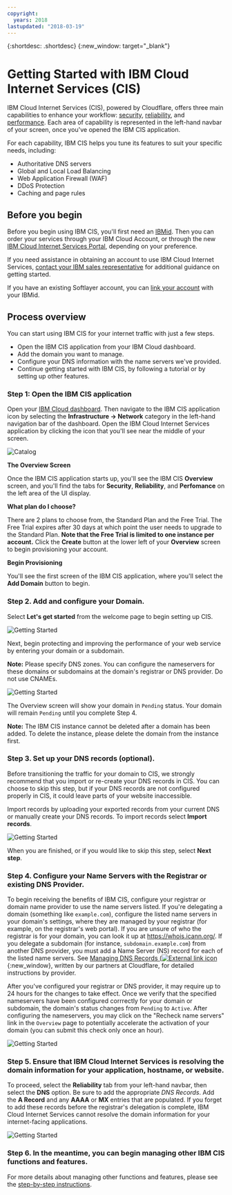 ```yaml
---
copyright:
  years: 2018
lastupdated: "2018-03-19"
---
```


{:shortdesc: .shortdesc}
{:new_window: target="_blank"}

# Getting Started with IBM Cloud Internet Services (CIS)

IBM Cloud Internet Services (CIS), powered by Cloudflare, offers three main capabilities to enhance your workflow: [security](/docs/infrastructure/cis/managing-for-security.html), [reliability](/docs/infrastructure/cis/managing-for-reliability.html), and [performance](/docs/infrastructure/cis/managing-for-performance.html). Each area of capability is represented in the left-hand navbar of your screen, once you've opened the IBM CIS application.

For each capability, IBM CIS helps you tune its features to suit your specific needs, including:

 * Authoritative DNS servers
 * Global and Local Load Balancing
 * Web Application Firewall (WAF)
 * DDoS Protection
 * Caching and page rules



## Before you begin
Before you begin using IBM CIS, you'll first need an [IBMid](https://www.ibm.com/account/us-en/signup/register.html). Then you can order your services through your IBM Cloud Account, or through the new [IBM Cloud Internet Services Portal](https://console.bluemix.net/catalog/services/internet-services), depending on your preference.

If you need assistance in obtaining an account to use IBM Cloud Internet Services, [contact your IBM sales representative](https://www.ibm.com/cloud-computing/bluemix/contact-us) for additional guidance on getting started.

If you have an existing Softlayer account, you can [link your account](https://console.bluemix.net/docs/account/softlayerlink.html#unifyingaccounts) with your IBMid. 

## Process overview

You can start using IBM CIS for your internet traffic with just a few steps.

 * Open the IBM CIS application from your IBM Cloud dashboard.
 * Add the domain you want to manage.
 * Configure your DNS information with the name servers we've provided.
 * Continue getting started with IBM CIS, by following a tutorial or by setting up other features.

### Step 1: Open the IBM CIS application

Open your [IBM Cloud dashboard](https://console.bluemix.net/catalog/). Then navigate to the IBM CIS application icon by selecting the **Infrastructure -> Network** category in the left-hand navigation bar of the dashboard. Open the IBM Cloud Internet Services application by clicking the icon that you'll see near the middle of your screen. 

![Catalog](images/catalog-cis-tile.png)

**The Overview Screen**

Once the IBM CIS application starts up, you'll see the IBM CIS **Overview** screen, and you'll find the tabs for **Security**, **Reliability**, and **Perfomance** on the left area of the UI display.

**What plan do I choose?**

There are 2 plans to choose from, the Standard Plan and the Free Trial. The Free Trial expires after 30 days at which point the user needs to upgrade to the Standard Plan. **Note that the Free Trial is limited to one instance per account.** Click the **Create** button at the lower left of your **Overview** screen to begin provisioning your account.

**Begin Provisioning**

You'll see the first screen of the IBM CIS application, where you'll select the **Add Domain** button to begin.


### Step 2. Add and configure your Domain.
Select **Let's get started** from the welcome page to begin setting up CIS.

![Getting Started](images/overview-setup-step1.png)

Next, begin protecting and improving the performance of your web service by entering your domain or a subdomain.

**Note:** Please specify DNS zones. You can configure the nameservers for these domains or subdomains at the domain's registrar or DNS provider. Do not use CNAMEs.

![Getting Started](images/overview-setup-step2.png)

The Overview screen will show your domain in `Pending` status. Your domain will remain `Pending` until you complete Step 4.

**Note:** The IBM CIS instance cannot be deleted after a domain has been added. To delete the instance, please delete the domain from the instance first.

### Step 3. Set up your DNS records (optional).
Before transitioning the traffic for your domain to CIS, we strongly recommend that you import or re-create your DNS records in CIS. You can choose to skip this step, but if your DNS records are not configured properly in CIS, it could leave parts of your website inaccessible.

Import records by uploading your exported records from your current DNS or manually create your DNS records. To import records select **Import records**.

![Getting Started](images/overview-setup-step3.png)

When you are finished, or if you would like to skip this step, select **Next step**.

### Step 4. Configure your Name Servers with the Registrar or existing DNS Provider.

To begin receiving the benefits of IBM CIS, configure your registrar or domain name provider to use the name servers listed. If you're delegating a domain (something like `example.com`), configure the listed name servers in your domain's settings, where they are managed by your registrar (for example, on the registrar's web portal). If you are unsure of who the registrar is for your domain, you can look it up at https://whois.icann.org/. If you delegate a subdomain (for instance, `subdomain.example.com`) from another DNS provider, you must add a Name Server (NS) record for each of the listed name servers. See [Managing DNS Records (![External link icon](../../icons/launch-glyph.svg "External link icon")](https://support.cloudflare.com/hc/en-us/sections/200038106-Managing-DNS-Records){:new_window}, written by our partners at Cloudflare, for detailed instructions by provider.

After you've configured your registrar or DNS provider, it may require up to 24 hours for the changes to take effect. Once we verify that the specified nameservers have been configured corrrectly for your domain or subdomain, the domain's status changes from `Pending` to `Active`. After configuring the nameservers, you may click on the "Recheck name servers" link in the `Overview` page to potentially accelerate the activation of your domain (you can submit this check only once an hour).

![Getting Started](images/overview-setup-step4.png)

### Step 5. Ensure that IBM Cloud Internet Services is resolving the domain information for your application, hostname, or website.

To proceed, select the **Reliability** tab from your left-hand navbar, then select the **DNS** option. Be sure to add the appropriate _DNS Records_. Add the **A Record** and any **AAAA** or **MX** entries that are populated. If you forget to add these records before the registrar's delegation is complete, IBM Cloud Internet Services cannot resolve the domain information for your internet-facing applications.

![Getting Started](images/dns-records.png)

### Step 6. In the meantime, you can begin managing other IBM CIS functions and features.

For more details about managing other functions and features, please see the [step-by-step instructions](/docs/infrastructure/cis/how-to.html).
